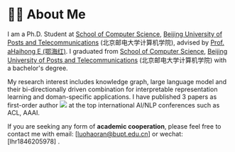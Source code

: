 # 👦🏻 About Me
I am a Ph.D. Student at [School of Computer Science](https://scs.bupt.edu.cn/), [Beijing University of Posts and Telecommunications](https://www.bupt.edu.cn/) (北京邮电大学计算机学院), advised by [Prof. aHaihong E (鄂海红)](https://teacher.bupt.edu.cn/ehaihong/zh_CN/index.htm). I graduated from [School of Computer Science](https://scs.bupt.edu.cn/), [Beijing University of Posts and Telecommunications](https://www.bupt.edu.cn/) (北京邮电大学计算机学院) with a bachelor's degree. 
<!-- <img src='./images/bupt.png' style='width: 6em;'> -->

My research interest includes knowledge graph, large language model and their bi-directionally driven combination for interpretable representation learning and doman-specific applications. I have published 3 papers as first-order author <a href='https://scholar.google.com/citations?user=Q9Nv9mcAAAAJ'><img src="https://img.shields.io/endpoint?logo=Google%20Scholar&url=https%3A%2F%2Fcdn.jsdelivr.net%2Fgh%2FLHRLAB%2Flhrlab.github.io@google-scholar-stats%2Fgs_data_shieldsio.json&labelColor=f6f6f6&color=9cf&style=flat&label=citations"></a> at the top international AI/NLP conferences such as ACL, AAAI. 

If you are seeking any form of **academic cooperation**, please feel free to contact me with email: \[[luohaoran@bupt.edu.cn](mailto:luohaoran@bupt.edu.cn)\] or wechat: \[lhr1846205978\] .
